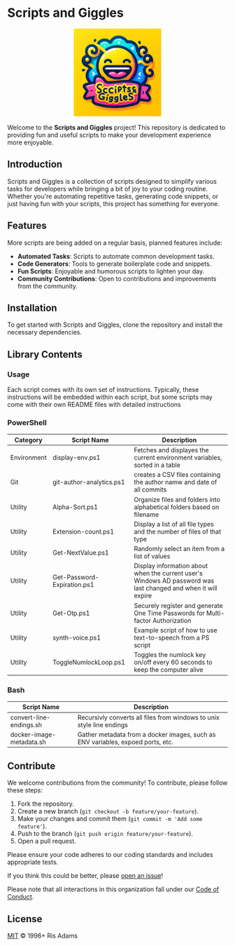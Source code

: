 # Scripts and Giggles

<p align='center'>
  <img src="assets/logo.png" alt="logo"  width="200"/>
</p>

Welcome to the **Scripts and Giggles** project! This repository is dedicated to providing fun and useful scripts to make your development experience more enjoyable.

## Introduction

Scripts and Giggles is a collection of scripts designed to simplify various tasks for developers while bringing a bit of joy to your coding routine. Whether you're automating repetitive tasks, generating code snippets, or just having fun with your scripts, this project has something for everyone.

## Features

More scripts are being added on a regular basis, planned features include:

- **Automated Tasks**: Scripts to automate common development tasks.
- **Code Generators**: Tools to generate boilerplate code and snippets.
- **Fun Scripts**: Enjoyable and humorous scripts to lighten your day.
- **Community Contributions**: Open to contributions and improvements from the community.

## Installation

To get started with Scripts and Giggles, clone the repository and install the necessary dependencies.

## Library Contents

### Usage

Each script comes with its own set of instructions.
Typically, these instructions will be embedded within each script, but some scripts may come with their own README files with detailed instructions

### PowerShell

| Category    | Script Name                 | Description                                                                                                    |
| ----------- | --------------------------- | -------------------------------------------------------------------------------------------------------------- |
| Environment | display-env.ps1             | Fetches and displayes the current environment variables, sorted in a table                                     |
| Git         | git-author-analytics.ps1    | creates a CSV files containing the author namw and date of all commits                                         |
| Utility     | Alpha-Sort.ps1              | Organize files and folders into alphabetical folders based on filename                                         |
| Utility     | Extension-count.ps1         | Display a list of all file types and the number of files of that type                                          |
| Utility     | Get-NextValue.ps1           | Randomly select an item from a list of values                                                                  |
| Utility     | Get-Password-Expiration.ps1 | Display information about when the current user's Windows AD password was last changed and when it will expire |
| Utility     | Get-Otp.ps1                 | Securely register and generate One Time Passwords for Multi-factor Authorization                               |
| Utility     | synth-voice.ps1             | Example script of how to use text-to-speech from a PS script                                                   |
| Utility     | ToggleNumlockLoop.ps1       | Toggles the numlock key on/off every 60 seconds to keep the computer alive                                     |

### Bash

| Script Name              | Description                                                                     |
| ------------------------ | ------------------------------------------------------------------------------- |
| convert-line-endings.sh  | Recursivly converts all files from windows to unix style line endings           |
| docker-image-metadata.sh | Gather metadata from a docker images, such as ENV variables, expoed ports, etc. |

## Contribute

We welcome contributions from the community! To contribute, please follow these steps:

1. Fork the repository.
2. Create a new branch (`git checkout -b feature/your-feature`).
3. Make your changes and commit them (`git commit -m 'Add some feature'`).
4. Push to the branch (`git push origin feature/your-feature`).
5. Open a pull request.

Please ensure your code adheres to our coding standards and includes appropriate tests.

If you think this could be better, please [open an issue](https://github.com/risadams/scripts-and-giggles/issues/new)!

Please note that all interactions in this organization fall under our [Code of Conduct](CODE_OF_CONDUCT.md).

## License

[MIT](LICENSE) © 1996+ Ris Adams
